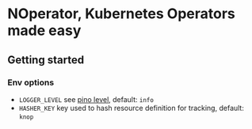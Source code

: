 # NOperator, Kubernetes Operators made easy

## Getting started


### Env options

- `LOGGER_LEVEL` see [pino level](https://getpino.io/#/docs/api?id=loggerlevel-string-gettersetter), default: `info`
- `HASHER_KEY` key used to hash resource definition for tracking, default: `knop`
